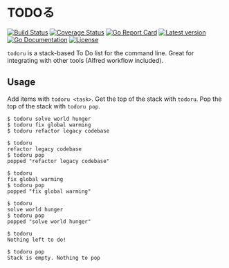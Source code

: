# TODOる

[![Build Status](https://github.com/kinbiko/todoru/workflows/Go/badge.svg)](https://github.com/kinbiko/todoru/actions)
[![Coverage Status](https://coveralls.io/repos/github/kinbiko/todoru/badge.svg?branch=main)](https://coveralls.io/github/kinbiko/todoru?branch=main)
[![Go Report Card](https://goreportcard.com/badge/github.com/kinbiko/todoru)](https://goreportcard.com/report/github.com/kinbiko/todoru)
[![Latest version](https://img.shields.io/github/tag/kinbiko/todoru.svg?label=latest%20version&style=flat)](https://github.com/kinbiko/todoru/releases)
[![Go Documentation](http://img.shields.io/badge/godoc-documentation-blue.svg?style=flat)](https://pkg.go.dev/github.com/kinbiko/todoru?tab=doc)
[![License](https://img.shields.io/github/license/kinbiko/todoru.svg?style=flat)](https://github.com/kinbiko/todoru/blob/master/LICENSE)

`todoru` is a stack-based To Do list for the command line. Great for integrating with other tools (Alfred workflow included).

## Usage

Add items with `todoru <task>`.
Get the top of the stack with `todoru`.
Pop the top of the stack with `todoru pop`.

```console
$ todoru solve world hunger
$ todoru fix global warming
$ todoru refactor legacy codebase

$ todoru
refactor legacy codebase
$ todoru pop
popped "refactor legacy codebase"

$ todoru
fix global warming
$ todoru pop
popped "fix global warming"

$ todoru
solve world hunger
$ todoru pop
popped "solve world hunger"

$ todoru
Nothing left to do!

$ todoru pop
Stack is empty. Nothing to pop
```
